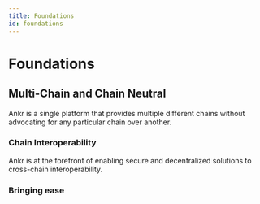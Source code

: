 ```yaml
---
title: Foundations
id: foundations
---
```

# Foundations

## Multi-Chain and Chain Neutral

Ankr is a single platform that provides multiple different chains without advocating for any particular chain over another. 

### Chain Interoperability 

Ankr is at the forefront of enabling secure and decentralized solutions to cross-chain interoperability.  

### Bringing ease 